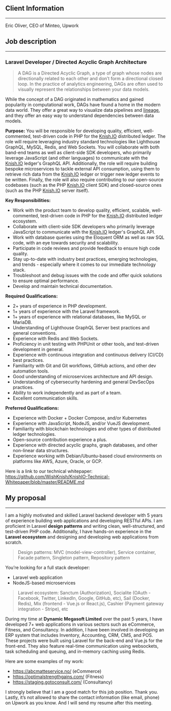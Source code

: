 ## Client Information

---

Eric Oliver, CEO of Minteo, Upwork

## Job description

---

### Laravel Developer / Directed Acyclic Graph Architecture

> A DAG is a Directed Acyclic Graph, a type of graph whose nodes are directionally related to each other and don’t form a directional closed loop. In the practice of analytics engineering, DAGs are often used to visually represent the relationships between your data models.

While the concept of a DAG originated in mathematics and gained popularity in computational work, DAGs have found a home in the modern data world. They offer a great way to visualize data pipelines and [lineage](https://docs.getdbt.com/terms/data-lineage), and they offer an easy way to understand dependencies between data models.

>

**Purpose:**
You will be responsible for developing quality, efficient, well-commented, test-driven code in PHP for the [Knish.IO](http://knish.io/) distributed ledger. The role will require leveraging industry standard technologies like Lighthouse GraphQL, MySQL, Redis, and Web Sockets. You will collaborate with both band-end teams as well as client-side SDK developers, who primarily leverage JavaScript (and other languages) to communicate with the [Knish.IO](http://knish.io/) ledger's GraphQL API. Additionally, the role will require building bespoke microservices to tackle external API consumption, using them to retrieve rich data from the [Knish.IO](http://knish.io/) ledger or trigger new ledger events to be written. Finally, the role will also require contributing to our open-source codebases (such as the PHP [Knish.IO](http://knish.io/) client SDK) and closed-source ones (such as the PHP [Knish.IO](http://knish.io/) server itself).

**Key Responsibilities:**

- Work with the product team to develop quality, efficient, scalable, well-commented, test-driven code in PHP for the [Knish.IO](http://knish.io/) distributed ledger ecosystem.
- Collaborate with client-side SDK developers who primarily leverage JavaScript to communicate with the [Knish.IO](http://knish.io/) ledger's GraphQL API.
- Work with database queries using the Eloquent ORM as well as raw SQL code, with an eye towards security and scalability.
- Participate in code reviews and provide feedback to ensure high code quality.
- Stay up-to-date with industry best practices, emerging technologies, and trends - especially where it comes to our immediate technology stack.
- Troubleshoot and debug issues with the code and offer quick solutions to ensure optimal performance.
- Develop and maintain technical documentation.

**Required Qualifications:**

- 2+ years of experience in PHP development.
- 1+ years of experience with the Laravel framework.
- 1+ years of experience with relational databases, like MySQL or MariaDB.
- Understanding of Lighthouse GraphQL Server best practices and general conventions.
- Experience with Redis and Web Sockets.
- Proficiency in unit testing with PHPUnit or other tools, and test-driven development in general.
- Experience with continuous integration and continuous delivery (CI/CD) best practices.
- Familiarity with Git and Git workflows, GitHub actions, and other dev automation tools.
- Good understanding of microservices architecture and API design.
- Understanding of cybersecurity hardening and general DevSecOps practices.
- Ability to work independently and as part of a team.
- Excellent communication skills.

**Preferred Qualifications:**

- Experience with Docker + Docker Compose, and/or Kubernetes
- Experience with JavaScript, NodeJS, and/or VueJS development.
- Familiarity with blockchain technologies and other types of distributed ledger technologies.
- Open-source contribution experience a plus.
- Experience with directed acyclic graphs, graph databases, and other non-linear data structures.
- Experience working with Debian/Ubuntu-based cloud environments on platforms like AWS, Azure, Oracle, or GCP.

Here is a link to our technical whitepaper:
https://github.com/WishKnish/KnishIO-Technical-Whitepaper/blob/master/README.md

## My proposal

---

I am a highly motivated and skilled Laravel backend developer with 5 years of experience building web applications and developing RESTful APIs. I am proficient in Laravel **design patterns** and writing clean, well-structured, and test-driven PHP code. Additionally, I have hands-on experience in the **Laravel ecosystem** and designing and developing web applications from scratch.

> Design patterns: MVC (model-view-controller), Service container, Facade pattern, Singleton pattern, Repository pattern

You’re looking for a full stack developer:

- Laravel web application
- NodeJS-based microservices

> Laravel ecosystem: Sanctum (Authorization), Socialite (OAuth - Facebook, Twitter, LinkedIn, Google, GitHub, etc), Sail (Docker, Redis), Mix (frontend - Vue.js or React.js), Cashier (Payment gateway integration - Stripe), etc

During my time at **Dynamic Megasoft Limited** over the past 5 years, I have developed 7+ web applications in various sectors such as eCommerce, Fitness, and Consultancy. In addition, I have been involved in developing an ERP system that includes Inventory, Accounting, CRM, CMS, and POS. These projects were built using Laravel for the back-end and Vue.js for the front-end. They also feature real-time communication using websockets, task scheduling and queuing, and in-memory caching using Redis.

Here are some examples of my work:

- https://abcmatteservice.no/ (eCommerce)
- https://optimalstrengthgains.com/ (Fitness)
- https://staging.gotoconsult.com/ (Consultancy)

I strongly believe that I am a good match for this job position. Thank you.
Lastly, it’s not allowed to share the contact information (like email, phone) on Upwork as you know. And I will send my resume after this meeting.
